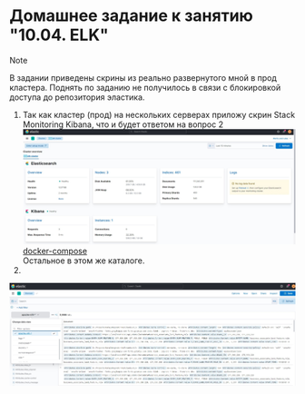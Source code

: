 # Домашнее задание к занятию "10.04. ELK"

> [!NOTE]
> В задании приведены скрины из реально развернутого мной в прод кластера. Поднять по заданию не получилось в связи с блокировкой доступа до репозитория эластика.
>


1. Так как кластер (прод) на нескольких серверах приложу скрин Stack Monitoring  Kibana, что и будет ответом на вопрос 2   
![1](./1.jpg)    
 [docker-compose](./dc-elastic-notls.yml)    
Остальное в этом же каталоге.  
1.  
![2](./2.jpg) 



